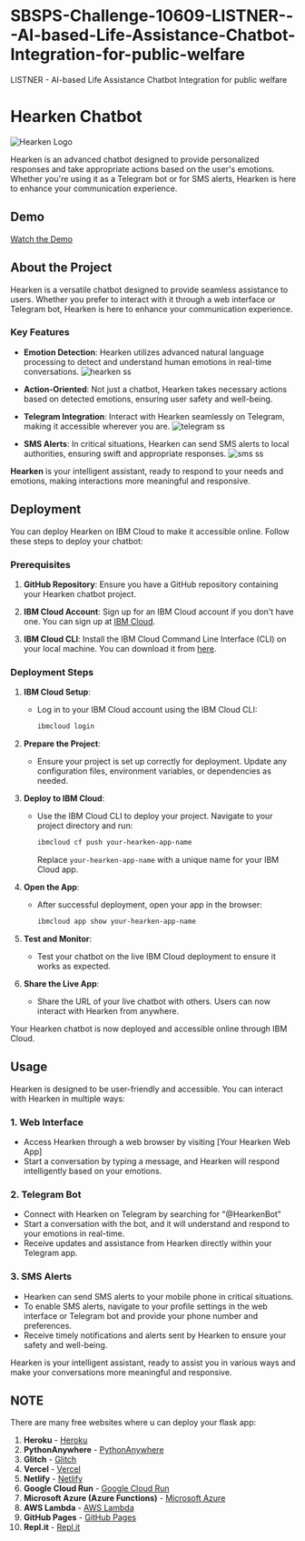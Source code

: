 # SBSPS-Challenge-10609-LISTNER---AI-based-Life-Assistance-Chatbot-Integration-for-public-welfare
LISTNER - AI-based Life Assistance Chatbot Integration for public welfare
# Hearken Chatbot
![Hearken Logo](https://github.com/coderRohan123/image/blob/main/photo_6316851553666971440_x.jpg) <!-- Add an image/logo of your chatbot here -->

Hearken is an advanced chatbot designed to provide personalized responses and take appropriate actions based on the user's emotions. Whether you're using it as a Telegram bot or for SMS alerts, Hearken is here to enhance your communication experience.

## Demo
[Watch the Demo](https://youtu.be/g6LWvyU6xjc)


## About the Project

Hearken is a versatile chatbot designed to provide seamless assistance to users. Whether you prefer to interact with it through a web interface or Telegram bot, Hearken is here to enhance your communication experience.

### Key Features

- **Emotion Detection**: Hearken utilizes advanced natural language processing to detect and understand human emotions in real-time conversations.
  ![hearken ss](https://github.com/coderRohan123/image/blob/main/hearkyss5.jpg)

- **Action-Oriented**: Not just a chatbot, Hearken takes necessary actions based on detected emotions, ensuring user safety and well-being.

- **Telegram Integration**: Interact with Hearken seamlessly on Telegram, making it accessible wherever you are.
 ![telegram ss](https://github.com/coderRohan123/image/blob/main/telebotss.jpg) 

- **SMS Alerts**: In critical situations, Hearken can send SMS alerts to local authorities, ensuring swift and appropriate responses.
![sms ss](https://github.com/coderRohan123/image/blob/main/twilioss.jpg)

**Hearken** is your intelligent assistant, ready to respond to your needs and emotions, making interactions more meaningful and responsive.


## Deployment

You can deploy Hearken on IBM Cloud to make it accessible online. Follow these steps to deploy your chatbot:

### Prerequisites

1. **GitHub Repository**: Ensure you have a GitHub repository containing your Hearken chatbot project.

2. **IBM Cloud Account**: Sign up for an IBM Cloud account if you don't have one. You can sign up at [IBM Cloud](https://cloud.ibm.com/).

3. **IBM Cloud CLI**: Install the IBM Cloud Command Line Interface (CLI) on your local machine. You can download it from [here](https://cloud.ibm.com/docs/cli/reference/ibmcloud/download_cli.html).

### Deployment Steps

1. **IBM Cloud Setup**:

   - Log in to your IBM Cloud account using the IBM Cloud CLI:

     ```bash
     ibmcloud login
     ```

2. **Prepare the Project**:

   - Ensure your project is set up correctly for deployment. Update any configuration files, environment variables, or dependencies as needed.

3. **Deploy to IBM Cloud**:

   - Use the IBM Cloud CLI to deploy your project. Navigate to your project directory and run:

     ```bash
     ibmcloud cf push your-hearken-app-name
     ```

     Replace `your-hearken-app-name` with a unique name for your IBM Cloud app.

4. **Open the App**:

   - After successful deployment, open your app in the browser:

     ```bash
     ibmcloud app show your-hearken-app-name
     ```

5. **Test and Monitor**:

   - Test your chatbot on the live IBM Cloud deployment to ensure it works as expected.

6. **Share the Live App**:

   - Share the URL of your live chatbot with others. Users can now interact with Hearken from anywhere.


Your Hearken chatbot is now deployed and accessible online through IBM Cloud.


## Usage

Hearken is designed to be user-friendly and accessible. You can interact with Hearken in multiple ways:

### 1. Web Interface

- Access Hearken through a web browser by visiting [Your Hearken Web App]
- Start a conversation by typing a message, and Hearken will respond intelligently based on your emotions.

### 2. Telegram Bot

- Connect with Hearken on Telegram by searching for "@HearkenBot" 
- Start a conversation with the bot, and it will understand and respond to your emotions in real-time.
- Receive updates and assistance from Hearken directly within your Telegram app.

### 3. SMS Alerts

- Hearken can send SMS alerts to your mobile phone in critical situations.
- To enable SMS alerts, navigate to your profile settings in the web interface or Telegram bot and provide your phone number and preferences.
- Receive timely notifications and alerts sent by Hearken to ensure your safety and well-being.

Hearken is your intelligent assistant, ready to assist you in various ways and make your conversations more meaningful and responsive.




## NOTE
There are many free websites where u can deploy your flask app:
1. **Heroku** - [Heroku](https://www.heroku.com/)
2. **PythonAnywhere** - [PythonAnywhere](https://www.pythonanywhere.com/)
3. **Glitch** - [Glitch](https://glitch.com/)
4. **Vercel** - [Vercel](https://vercel.com/)
5. **Netlify** - [Netlify](https://www.netlify.com/)
6. **Google Cloud Run** - [Google Cloud Run](https://cloud.google.com/run)
7. **Microsoft Azure (Azure Functions)** - [Microsoft Azure](https://azure.microsoft.com/)
8. **AWS Lambda** - [AWS Lambda](https://aws.amazon.com/lambda/)
9. **GitHub Pages** - [GitHub Pages](https://pages.github.com/)
10. **Repl.it** - [Repl.it](https://replit.com/)


